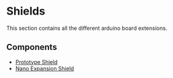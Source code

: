 # Shields
This section contains all the different arduino board extensions.

## Components

* [Prototype Shield](./Prototype%20Shield)
* [Nano Expansion Shield](./Nano%20Expansion%20Shield)
